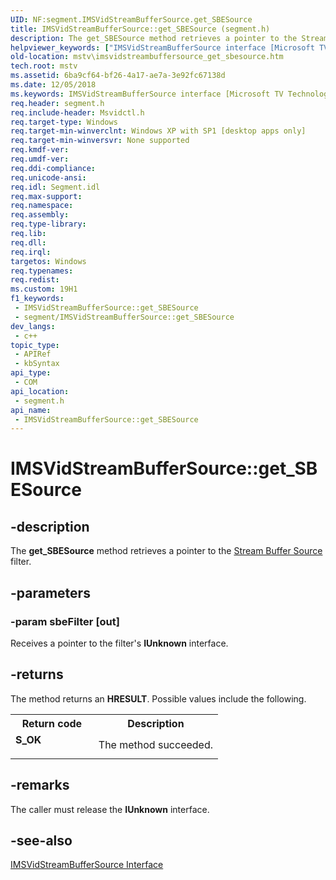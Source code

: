 ```yaml
---
UID: NF:segment.IMSVidStreamBufferSource.get_SBESource
title: IMSVidStreamBufferSource::get_SBESource (segment.h)
description: The get_SBESource method retrieves a pointer to the Stream Buffer Source filter.
helpviewer_keywords: ["IMSVidStreamBufferSource interface [Microsoft TV Technologies]","get_SBESource method","IMSVidStreamBufferSource.get_SBESource","IMSVidStreamBufferSource::get_SBESource","IMSVidStreamBufferSourceget_SBESource","get_SBESource","get_SBESource method [Microsoft TV Technologies]","get_SBESource method [Microsoft TV Technologies]","IMSVidStreamBufferSource interface","mstv.imsvidstreambuffersource_get_sbesource","segment/IMSVidStreamBufferSource::get_SBESource"]
old-location: mstv\imsvidstreambuffersource_get_sbesource.htm
tech.root: mstv
ms.assetid: 6ba9cf64-bf26-4a17-ae7a-3e92fc67138d
ms.date: 12/05/2018
ms.keywords: IMSVidStreamBufferSource interface [Microsoft TV Technologies],get_SBESource method, IMSVidStreamBufferSource.get_SBESource, IMSVidStreamBufferSource::get_SBESource, IMSVidStreamBufferSourceget_SBESource, get_SBESource, get_SBESource method [Microsoft TV Technologies], get_SBESource method [Microsoft TV Technologies],IMSVidStreamBufferSource interface, mstv.imsvidstreambuffersource_get_sbesource, segment/IMSVidStreamBufferSource::get_SBESource
req.header: segment.h
req.include-header: Msvidctl.h
req.target-type: Windows
req.target-min-winverclnt: Windows XP with SP1 [desktop apps only]
req.target-min-winversvr: None supported
req.kmdf-ver: 
req.umdf-ver: 
req.ddi-compliance: 
req.unicode-ansi: 
req.idl: Segment.idl
req.max-support: 
req.namespace: 
req.assembly: 
req.type-library: 
req.lib: 
req.dll: 
req.irql: 
targetos: Windows
req.typenames: 
req.redist: 
ms.custom: 19H1
f1_keywords:
 - IMSVidStreamBufferSource::get_SBESource
 - segment/IMSVidStreamBufferSource::get_SBESource
dev_langs:
 - c++
topic_type:
 - APIRef
 - kbSyntax
api_type:
 - COM
api_location:
 - segment.h
api_name:
 - IMSVidStreamBufferSource::get_SBESource
---
```


# IMSVidStreamBufferSource::get_SBESource


## -description

The <b>get_SBESource</b> method retrieves a pointer to the <a href="/previous-versions/windows/desktop/mstv/stream-buffer-source-filter">Stream Buffer Source</a> filter.

## -parameters

### -param sbeFilter [out]

Receives a pointer to the filter's <b>IUnknown</b> interface.

## -returns

The method returns an <b>HRESULT</b>. Possible values include the following.

<table>
<tr>
<th>Return code</th>
<th>Description</th>
</tr>
<tr>
<td width="40%">
<dl>
<dt><b>S_OK</b></dt>
</dl>
</td>
<td width="60%">
The method succeeded.

</td>
</tr>
</table>

## -remarks

The caller must release the <b>IUnknown</b> interface.

## -see-also

<a href="/previous-versions/windows/desktop/mstv/msvidstreambuffersource">IMSVidStreamBufferSource Interface</a>

